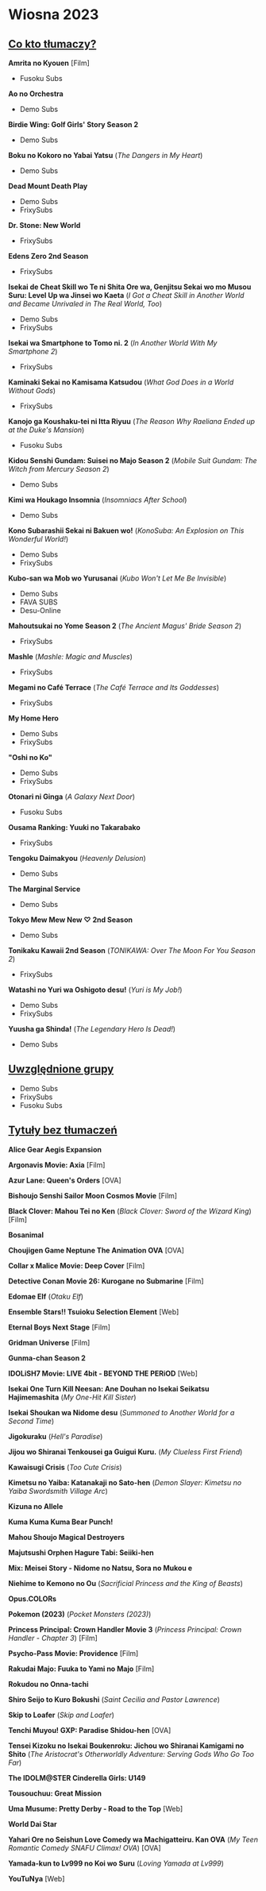 # Wiosna 2023 #

## <u>Co kto tłumaczy?</u> ##

**Amrita no Kyouen** [Film]
* Fusoku Subs

**Ao no Orchestra**
* Demo Subs

**Birdie Wing: Golf Girls' Story Season 2**
* Demo Subs

**Boku no Kokoro no Yabai Yatsu** (*The Dangers in My Heart*)
* Demo Subs

**Dead Mount Death Play**
* Demo Subs
* FrixySubs

**Dr. Stone: New World**
* FrixySubs

**Edens Zero 2nd Season**
* FrixySubs

**Isekai de Cheat Skill wo Te ni Shita Ore wa, Genjitsu Sekai wo mo Musou Suru: Level Up wa Jinsei wo Kaeta** (*I Got a Cheat Skill in Another World and Became Unrivaled in The Real World, Too*)
* Demo Subs
* FrixySubs

**Isekai wa Smartphone to Tomo ni. 2** (*In Another World With My Smartphone 2*)
* FrixySubs

**Kaminaki Sekai no Kamisama Katsudou** (*What God Does in a World Without Gods*)
* FrixySubs

**Kanojo ga Koushaku-tei ni Itta Riyuu** (*The Reason Why Raeliana Ended up at the Duke's Mansion*)
* Fusoku Subs

**Kidou Senshi Gundam: Suisei no Majo Season 2** (*Mobile Suit Gundam: The Witch from Mercury Season 2*)
* Demo Subs

**Kimi wa Houkago Insomnia** (*Insomniacs After School*)
* Demo Subs

**Kono Subarashii Sekai ni Bakuen wo!** (*KonoSuba: An Explosion on This Wonderful World!*)
* Demo Subs
* FrixySubs

**Kubo-san wa Mob wo Yurusanai** (*Kubo Won't Let Me Be Invisible*)
* Demo Subs
* FAVA SUBS
* Desu-Online

**Mahoutsukai no Yome Season 2** (*The Ancient Magus' Bride Season 2*)
* FrixySubs

**Mashle** (*Mashle: Magic and Muscles*)
* FrixySubs

**Megami no Café Terrace** (*The Café Terrace and Its Goddesses*)
* FrixySubs

**My Home Hero**
* Demo Subs
* FrixySubs

**"Oshi no Ko"**
* Demo Subs
* FrixySubs

**Otonari ni Ginga** (*A Galaxy Next Door*)
* Fusoku Subs

**Ousama Ranking: Yuuki no Takarabako**
* FrixySubs

**Tengoku Daimakyou** (*Heavenly Delusion*)
* Demo Subs

**The Marginal Service**
* Demo Subs

**Tokyo Mew Mew New ♡ 2nd Season**
* Demo Subs

**Tonikaku Kawaii 2nd Season** (*TONIKAWA: Over The Moon For You Season 2*)
* FrixySubs

**Watashi no Yuri wa Oshigoto desu!** (*Yuri is My Job!*)
* Demo Subs
* FrixySubs

**Yuusha ga Shinda!** (*The Legendary Hero Is Dead!*)
* Demo Subs

## <u>Uwzględnione grupy</u> ##

* Demo Subs
* FrixySubs
* Fusoku Subs

## <u>Tytuły bez tłumaczeń</u> ##

**Alice Gear Aegis Expansion**

**Argonavis Movie: Axia** [Film]

**Azur Lane: Queen's Orders** [OVA]

**Bishoujo Senshi Sailor Moon Cosmos Movie** [Film]

**Black Clover: Mahou Tei no Ken** (*Black Clover: Sword of the Wizard King*) [Film]

**Bosanimal**

**Choujigen Game Neptune The Animation OVA** [OVA]

**Collar x Malice Movie: Deep Cover** [Film]

**Detective Conan Movie 26: Kurogane no Submarine** [Film]

**Edomae Elf** (*Otaku Elf*)

**Ensemble Stars!! Tsuioku Selection Element** [Web]

**Eternal Boys Next Stage** [Film]

**Gridman Universe** [Film]

**Gunma-chan Season 2**

**IDOLiSH7 Movie: LIVE 4bit - BEYOND THE PERiOD** [Web]

**Isekai One Turn Kill Neesan: Ane Douhan no Isekai Seikatsu Hajimemashita** (*My One-Hit Kill Sister*)

**Isekai Shoukan wa Nidome desu** (*Summoned to Another World for a Second Time*)

**Jigokuraku** (*Hell's Paradise*)

**Jijou wo Shiranai Tenkousei ga Guigui Kuru.** (*My Clueless First Friend*)

**Kawaisugi Crisis** (*Too Cute Crisis*)

**Kimetsu no Yaiba: Katanakaji no Sato-hen** (*Demon Slayer: Kimetsu no Yaiba Swordsmith Village Arc*)

**Kizuna no Allele**

**Kuma Kuma Kuma Bear Punch!**

**Mahou Shoujo Magical Destroyers**

**Majutsushi Orphen Hagure Tabi: Seiiki-hen**

**Mix: Meisei Story - Nidome no Natsu, Sora no Mukou e**

**Niehime to Kemono no Ou** (*Sacrificial Princess and the King of Beasts*)

**Opus.COLORs**

**Pokemon (2023)** (*Pocket Monsters (2023)*)

**Princess Principal: Crown Handler Movie 3** (*Princess Principal: Crown Handler - Chapter 3*) [Film]

**Psycho-Pass Movie: Providence** [Film]

**Rakudai Majo: Fuuka to Yami no Majo** [Film]

**Rokudou no Onna-tachi**

**Shiro Seijo to Kuro Bokushi** (*Saint Cecilia and Pastor Lawrence*)

**Skip to Loafer** (*Skip and Loafer*)

**Tenchi Muyou! GXP: Paradise Shidou-hen** [OVA]

**Tensei Kizoku no Isekai Boukenroku: Jichou wo Shiranai Kamigami no Shito** (*The Aristocrat's Otherworldly Adventure: Serving Gods Who Go Too Far*)

**The IDOLM@STER Cinderella Girls: U149**

**Tousouchuu: Great Mission**

**Uma Musume: Pretty Derby - Road to the Top** [Web]

**World Dai Star**

**Yahari Ore no Seishun Love Comedy wa Machigatteiru. Kan OVA** (*My Teen Romantic Comedy SNAFU Climax! OVA*) [OVA]

**Yamada-kun to Lv999 no Koi wo Suru** (*Loving Yamada at Lv999*)

**YouTuNya** [Web]
